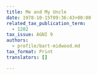 ```yaml
---
title: Me and My Uncle
date: 1978-10-15T09:36:43+00:00
related_tax_publication_term:
  - 1202
tax_issue: AGNI 9
authors:
  - profile/bart-midwood.md
tax_format: Print
translators: []

---
```

